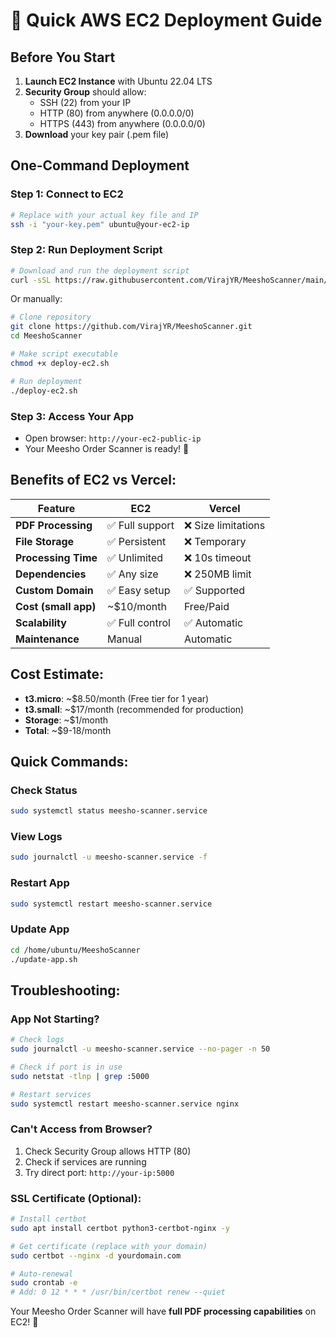 # 🚀 Quick AWS EC2 Deployment Guide

## Before You Start
1. **Launch EC2 Instance** with Ubuntu 22.04 LTS
2. **Security Group** should allow:
   - SSH (22) from your IP
   - HTTP (80) from anywhere (0.0.0.0/0)
   - HTTPS (443) from anywhere (0.0.0.0/0)
3. **Download** your key pair (.pem file)

## One-Command Deployment

### Step 1: Connect to EC2
```bash
# Replace with your actual key file and IP
ssh -i "your-key.pem" ubuntu@your-ec2-ip
```

### Step 2: Run Deployment Script
```bash
# Download and run the deployment script
curl -sSL https://raw.githubusercontent.com/VirajYR/MeeshoScanner/main/deploy-ec2.sh | bash
```

Or manually:
```bash
# Clone repository
git clone https://github.com/VirajYR/MeeshoScanner.git
cd MeeshoScanner

# Make script executable
chmod +x deploy-ec2.sh

# Run deployment
./deploy-ec2.sh
```

### Step 3: Access Your App
- Open browser: `http://your-ec2-public-ip`
- Your Meesho Order Scanner is ready! 🎉

## Benefits of EC2 vs Vercel:

| Feature | EC2 | Vercel |
|---------|-----|--------|
| **PDF Processing** | ✅ Full support | ❌ Size limitations |
| **File Storage** | ✅ Persistent | ❌ Temporary |
| **Processing Time** | ✅ Unlimited | ❌ 10s timeout |
| **Dependencies** | ✅ Any size | ❌ 250MB limit |
| **Custom Domain** | ✅ Easy setup | ✅ Supported |
| **Cost (small app)** | ~$10/month | Free/Paid |
| **Scalability** | ✅ Full control | ✅ Automatic |
| **Maintenance** | Manual | Automatic |

## Cost Estimate:
- **t3.micro**: ~$8.50/month (Free tier for 1 year)
- **t3.small**: ~$17/month (recommended for production)
- **Storage**: ~$1/month
- **Total**: ~$9-18/month

## Quick Commands:

### Check Status
```bash
sudo systemctl status meesho-scanner.service
```

### View Logs
```bash
sudo journalctl -u meesho-scanner.service -f
```

### Restart App
```bash
sudo systemctl restart meesho-scanner.service
```

### Update App
```bash
cd /home/ubuntu/MeeshoScanner
./update-app.sh
```

## Troubleshooting:

### App Not Starting?
```bash
# Check logs
sudo journalctl -u meesho-scanner.service --no-pager -n 50

# Check if port is in use
sudo netstat -tlnp | grep :5000

# Restart services
sudo systemctl restart meesho-scanner.service nginx
```

### Can't Access from Browser?
1. Check Security Group allows HTTP (80)
2. Check if services are running
3. Try direct port: `http://your-ip:5000`

### SSL Certificate (Optional):
```bash
# Install certbot
sudo apt install certbot python3-certbot-nginx -y

# Get certificate (replace with your domain)
sudo certbot --nginx -d yourdomain.com

# Auto-renewal
sudo crontab -e
# Add: 0 12 * * * /usr/bin/certbot renew --quiet
```

Your Meesho Order Scanner will have **full PDF processing capabilities** on EC2! 🚀
